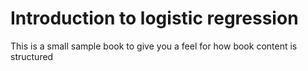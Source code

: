 #  Introduction to logistic regression 

This is a small sample book to give you a feel for how book content is
structured

```{tableofcontents}
```